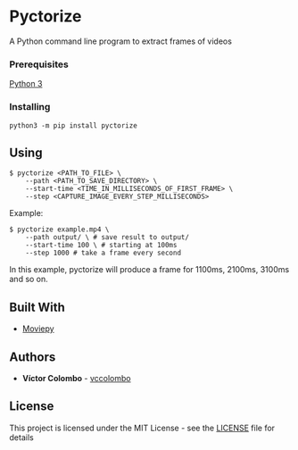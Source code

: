 # Pyctorize

A Python command line program to extract frames of videos

### Prerequisites

[Python 3](https://www.python.org/downloads/release/python-373/)

### Installing

```
python3 -m pip install pyctorize
```

## Using

```console
$ pyctorize <PATH_TO_FILE> \
    --path <PATH_TO_SAVE_DIRECTORY> \
    --start-time <TIME_IN_MILLISECONDS_OF_FIRST_FRAME> \
    --step <CAPTURE_IMAGE_EVERY_STEP_MILLISECONDS>
```

Example:
```console
$ pyctorize example.mp4 \
    --path output/ \ # save result to output/
    --start-time 100 \ # starting at 100ms
    --step 1000 # take a frame every second
```

In this example, pyctorize will produce a frame for 1100ms, 2100ms, 3100ms and so on.


## Built With

* [Moviepy](https://github.com/Zulko/moviepy)

## Authors

* **Víctor Colombo** - [vccolombo](https://github.com/vccolombo)

## License

This project is licensed under the MIT License - see the [LICENSE](LICENSE) file for details
